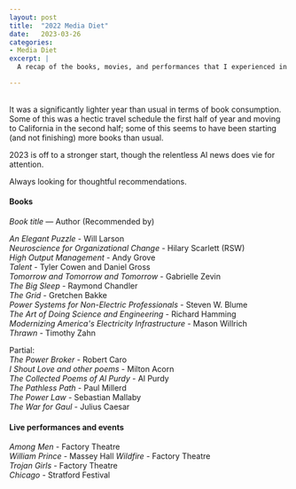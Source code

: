 ```yaml
---
layout: post
title:  "2022 Media Diet"
date:   2023-03-26
categories:
- Media Diet
excerpt: |
  A recap of the books, movies, and performances that I experienced in 2022.

---
```

<br>
It was a significantly lighter year than usual in terms of book consumption. Some of this was a hectic travel schedule the first half of year and moving to California in the second half; some of this seems to have been starting (and not finishing) more books than usual.

2023 is off to a stronger start, though the relentless AI news does vie for attention.

Always looking for thoughtful recommendations.

#### **Books**
*Book title* — Author (Recommended by)

*An Elegant Puzzle* - Will Larson <br>
*Neuroscience for Organizational Change* - Hilary Scarlett (RSW) <br>
*High Output Management* - Andy Grove <br>
*Talent* - Tyler Cowen and Daniel Gross <br>
*Tomorrow and Tomorrow and Tomorrow* - Gabrielle Zevin <br>
*The Big Sleep* - Raymond Chandler <br>
*The Grid* - Gretchen Bakke <br>
*Power Systems for Non-Electric Professionals* - Steven W. Blume <br>
*The Art of Doing Science and Engineering* - Richard Hamming <br>
*Modernizing America's Electricity Infrastructure* - Mason Willrich <br>
*Thrawn* - Timothy Zahn <br>

Partial: <br>
*The Power Broker* - Robert Caro <br>
*I Shout Love and other poems* - Milton Acorn <br>
*The Collected Poems of Al Purdy* - Al Purdy <br>
*The Pathless Path* - Paul Millerd <br>
*The Power Law* - Sebastian Mallaby <br>
*The War for Gaul* - Julius Caesar <br>


#### **Live performances and events**

*Among Men* - Factory Theatre <br>
*William Prince* - Massey Hall
*Wildfire* - Factory Theatre <br>
*Trojan Girls* - Factory Theatre <br>
*Chicago* - Stratford Festival <br>
